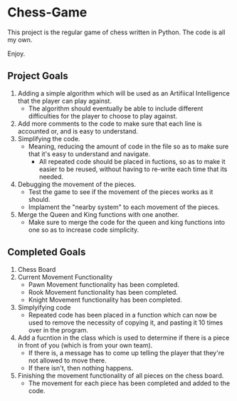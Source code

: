 # Chess-Game

This project is the regular game of chess written in Python.
The code is all my own.

Enjoy.

## Project Goals
1) Adding a simple algorithm which will be used as an Artifiical Intelligence that the player can play against. 
   - The algorithm should eventually be able to include different difficulties for the player to choose to play against.
2) Add more comments to the code to make sure that each line is accounted or, and is easy to understand. 
3) Simplifying the code.
   - Meaning, reducing the amount of code in the file so as to make sure that it's easy to understand and navigate.
      - All repeated code should be placed in fuctions, so as to make it easier to be reused, without having to re-write each time that its needed. 
4) Debugging the movement of the pieces. 
   - Test the game to see if the movement of the pieces works as it should. 
   - Implament the "nearby system" to each movement of the pieces. 
5) Merge the Queen and King functions with one another. 
   - Make sure to merge the code for the queen and king functions into one so as to increase code simplicity. 

## Completed Goals
1) Chess Board
2) Current Movement Functionality
   - Pawn Movement functionality has been completed. 
   - Rook Movement functionality has been completed. 
   - Knight Movement functionality has been completed. 
3) Simplyifying code
   - Repeated code has been placed in a function which can now be used to remove the necessity of copying it, and pasting it 10 times over in the program. 
4) Add a fucntion in the class which is used to determine if there is a piece in front of you (which is from your own team).
   - If there is, a message has to come up telling the player that they're not allowed to move there.
   - If there isn't, then nothing happens. 
5) Finishing the movement functionality of all pieces on the chess board.
   - The movement for each piece has been completed and added to the code.
